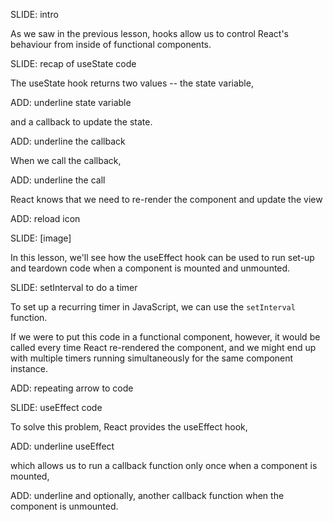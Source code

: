 SLIDE: intro

As we saw in the previous lesson, hooks allow us to control React's behaviour from inside of functional components.

SLIDE: recap of useState code

The useState hook returns two values -- the state variable,

ADD: underline state variable

and a callback to update the state.

ADD: underline the callback

When we call the callback,

ADD: underline the call

React knows that we need to re-render the component and update the view

ADD: reload icon

SLIDE: [image]

In this lesson, we'll see how the useEffect hook can be used to run set-up and teardown code when a component is mounted and unmounted.

SLIDE: setInterval to do a timer

To set up a recurring timer in JavaScript, we can use the `setInterval` function.

If we were to put this code in a functional component, however, it would be called every time React re-rendered the component, and we might end up with multiple timers running simultaneously for the same component instance.

ADD: repeating arrow to code

SLIDE: useEffect code

To solve this problem, React provides the useEffect hook,

ADD: underline useEffect

which allows us to run a callback function only once when a component is mounted,

ADD: underline and optionally, another callback function when the component is unmounted.
